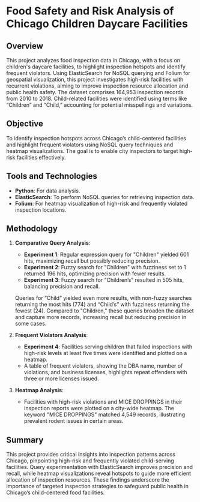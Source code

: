 # Food Safety and Risk Analysis of Chicago Children Daycare Facilities

## Overview
This project analyzes food inspection data in Chicago, with a focus on children's daycare facilities, to highlight inspection hotspots and identify frequent violators. Using ElasticSearch for NoSQL querying and Folium for geospatial visualization, this project investigates high-risk facilities with recurrent violations, aiming to improve inspection resource allocation and public health safety. The dataset comprises 164,953 inspection records from 2010 to 2018. Child-related facilities were identified using terms like “Children” and “Child,” accounting for potential misspellings and variations.

## Objective
To identify inspection hotspots across Chicago’s child-centered facilities and highlight frequent violators using NoSQL query techniques and heatmap visualizations. The goal is to enable city inspectors to target high-risk facilities effectively.

## Tools and Technologies
- **Python**: For data analysis.
- **ElasticSearch**: To perform NoSQL queries for retrieving inspection data.
- **Folium**: For heatmap visualization of high-risk and frequently violated inspection locations.

## Methodology
1. **Comparative Query Analysis**:
   - **Experiment 1**: Regular expression query for "Children" yielded 601 hits, maximizing recall but possibly reducing precision.
   - **Experiment 2**: Fuzzy search for "Children" with fuzziness set to 1 returned 196 hits, optimizing precision with fewer results.
   - **Experiment 3**: Fuzzy search for "Children’s" resulted in 505 hits, balancing precision and recall.
   
   Queries for “Child” yielded even more results, with non-fuzzy searches returning the most hits (774) and “Child’s” with fuzziness returning the fewest (24). Compared to "Children," these queries broaden the dataset and capture more records, increasing recall but reducing precision in some cases.

3. **Frequent Violators Analysis**:
   - **Experiment 4**: Facilities serving children that failed inspections with high-risk levels at least five times were identified and plotted on a heatmap.
   - A table of frequent violators, showing the DBA name, number of violations, and business licenses, highlights repeat offenders with three or more licenses issued.

4. **Heatmap Analysis**:
   - Facilities with high-risk violations and MICE DROPPINGS in their inspection reports were plotted on a city-wide heatmap. The keyword "MICE DROPPINGS" matched 4,549 records, illustrating prevalent rodent issues in certain areas.

## Summary
This project provides critical insights into inspection patterns across Chicago, pinpointing high-risk and frequently violated child-serving facilities. Query experimentation with ElasticSearch improves precision and recall, while heatmap visualizations reveal hotspots to guide more efficient allocation of inspection resources. These findings underscore the importance of targeted inspection strategies to safeguard public health in Chicago’s child-centered food facilities.

